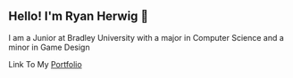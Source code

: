 ## Hello! I'm Ryan Herwig 👋
I am a Junior at Bradley University with a major in Computer Science and a minor in Game Design

Link To My [Portfolio](https://ryanherwig.github.io/)
<!--
**RyanHerwig/RyanHerwig** is a ✨ _special_ ✨ repository because its `README.md` (this file) appears on your GitHub profile.

Here are some ideas to get you started:

- 🔭 I’m currently working on ...
- 🌱 I’m currently learning ...
- 👯 I’m looking to collaborate on ...
- 🤔 I’m looking for help with ...
- 💬 Ask me about ...
- 📫 How to reach me: ...
- 😄 Pronouns: ...
- ⚡ Fun fact: ...
-->
